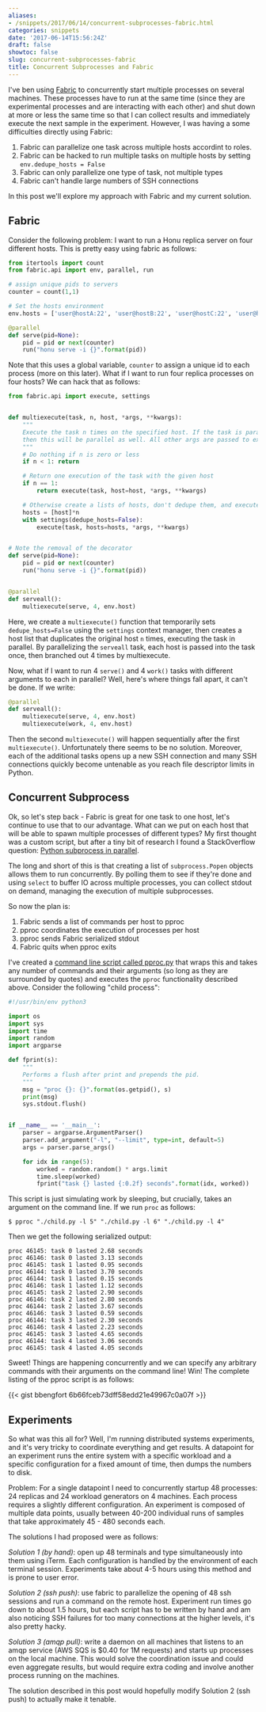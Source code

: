 ```yaml
---
aliases:
- /snippets/2017/06/14/concurrent-subprocesses-fabric.html
categories: snippets
date: '2017-06-14T15:56:24Z'
draft: false
showtoc: false
slug: concurrent-subprocesses-fabric
title: Concurrent Subprocesses and Fabric
---
```


I've ben using [Fabric](http://docs.fabfile.org/) to concurrently start multiple processes on several machines. These processes have to run at the same time (since they are experimental processes and are interacting with each other) and shut down at more or less the same time so that I can collect results and immediately execute the next sample in the experiment. However, I was having a some difficulties directly using Fabric:

1. Fabric can parallelize one task across multiple hosts accordint to roles.
2. Fabric can be hacked to run multiple tasks on multiple hosts by setting `env.dedupe_hosts = False`
3. Fabric can only parallelize one type of task, not multiple types
4. Fabric can't handle large numbers of SSH connections

In this post we'll explore my approach with Fabric and my current solution.

## Fabric

Consider the following problem: I want to run a Honu replica server on four different hosts. This is pretty easy using fabric as follows:

```python
from itertools import count
from fabric.api import env, parallel, run

# assign unique pids to servers
counter = count(1,1)

# Set the hosts environment
env.hosts = ['user@hostA:22', 'user@hostB:22', 'user@hostC:22', 'user@hostD:22']

@parallel
def serve(pid=None):
    pid = pid or next(counter)
    run("honu serve -i {}".format(pid))
```

Note that this uses a global variable, `counter` to assign a unique id to each process (more on this later). What if I want to run four replica processes on four hosts? We can hack that as follows:

```python
from fabric.api import execute, settings


def multiexecute(task, n, host, *args, **kwargs):
    """
    Execute the task n times on the specified host. If the task is parallel
    then this will be parallel as well. All other args are passed to execute.
    """
    # Do nothing if n is zero or less
    if n < 1: return

    # Return one execution of the task with the given host
    if n == 1:
        return execute(task, host=host, *args, **kwargs)

    # Otherwise create a lists of hosts, don't dedupe them, and execute
    hosts = [host]*n
    with settings(dedupe_hosts=False):
        execute(task, hosts=hosts, *args, **kwargs)


# Note the removal of the decorator
def serve(pid=None):
    pid = pid or next(counter)
    run("honu serve -i {}".format(pid))


@parallel
def serveall():
    multiexecute(serve, 4, env.host)
```

Here, we create a `multiexecute()` function that temporarily sets `dedupe_hosts=False` using the `settings` context manager, then creates a host list that duplicates the original host `n` times, executing the task in parallel. By parallelizing the `serveall` task, each host is passed into the task once, then branched out 4 times by multiexecute.

Now, what if I want to run 4 `serve()` and 4 `work()` tasks with different arguments to each in parallel? Well, here's where things fall apart, it can't be done. If we write:

```python
@parallel
def serveall():
    multiexecute(serve, 4, env.host)
    multiexecute(work, 4, env.host)
```

Then the second `multiexecute()` will happen sequentially after the first `multiexecute()`. Unfortunately there seems to be no solution. Moreover, each of the additional tasks opens up a new SSH connection and many SSH connections quickly become untenable as you reach file descriptor limits in Python.

## Concurrent Subprocess

Ok, so let's step back - Fabric is great for one task to one host, let's continue to use that to our advantage. What can we put on each host that will be able to spawn multiple processes of different types? My first thought was a custom script, but after a tiny bit of research I found a StackOverflow question: [Python subprocess in parallel](https://stackoverflow.com/questions/9743838/python-subprocess-in-parallel).

The long and short of this is that creating a list of `subprocess.Popen` objects allows them to run concurrently. By polling them to see if they're done and using `select` to buffer IO across multiple processes, you can collect stdout on demand, managing the execution of multiple subprocesses.

So now the plan is:

1. Fabric sends a list of commands per host to pproc
2. pproc coordinates the execution of processes per host
3. pproc sends Fabric serialized stdout
4. Fabric quits when pproc exits

I've created a [command line script called pproc.py](https://gist.github.com/bbengfort/6b66fceb73dff58edd21e49967c0a07f) that wraps this and takes any number of commands and their arguments (so long as they are surrounded by quotes) and executes the `pproc` functionality described above. Consider the following "child process":

```python
#!/usr/bin/env python3

import os
import sys
import time
import random
import argparse

def fprint(s):
    """
    Performs a flush after print and prepends the pid.
    """
    msg = "proc {}: {}".format(os.getpid(), s)
    print(msg)
    sys.stdout.flush()


if __name__ == '__main__':
    parser = argparse.ArgumentParser()
    parser.add_argument("-l", "--limit", type=int, default=5)
    args = parser.parse_args()

    for idx in range(5):
        worked = random.random() * args.limit
        time.sleep(worked)
        fprint("task {} lasted {:0.2f} seconds".format(idx, worked))

```

This script is just simulating work by sleeping, but crucially, takes an argument on the command line. If we run `proc` as follows:

```
$ pproc "./child.py -l 5" "./child.py -l 6" "./child.py -l 4"
```

Then we get the following serialized output:

```
proc 46145: task 0 lasted 2.68 seconds
proc 46146: task 0 lasted 3.13 seconds
proc 46145: task 1 lasted 0.95 seconds
proc 46144: task 0 lasted 3.70 seconds
proc 46144: task 1 lasted 0.15 seconds
proc 46146: task 1 lasted 1.12 seconds
proc 46145: task 2 lasted 2.90 seconds
proc 46146: task 2 lasted 2.80 seconds
proc 46144: task 2 lasted 3.67 seconds
proc 46146: task 3 lasted 0.59 seconds
proc 46144: task 3 lasted 2.30 seconds
proc 46146: task 4 lasted 2.23 seconds
proc 46145: task 3 lasted 4.65 seconds
proc 46144: task 4 lasted 3.06 seconds
proc 46145: task 4 lasted 4.05 seconds
```

Sweet! Things are happening concurrently and we can specify any arbitrary commands with their arguments on the command line! Win! The complete listing of the pproc script is as follows:

{{< gist bbengfort 6b66fceb73dff58edd21e49967c0a07f >}}

## Experiments

So what was this all for? Well, I'm running distributed systems experiments, and it's very tricky to coordinate everything and get results. A datapoint for an experiment runs the entire system with a specific workload and a specific configuration for a fixed amount of time, then dumps the numbers to disk.

Problem: For a single datapoint I need to concurrently startup 48 processes: 24 replicas and 24 workload generators on 4 machines. Each process requires a slightly different configuration. An experiment is composed of multiple data points, usually between 40-200 individual runs of samples that take approximately 45 - 480 seconds each.

The solutions I had proposed were as follows:

_Solution 1 (by hand)_: open up 48 terminals and type simultaneously into them using iTerm. Each configuration is handled by the environment of each terminal session. Experiments take about 4-5 hours using this method and is prone to user error.

_Solution 2 (ssh push)_: use fabric to parallelize the opening of 48 ssh sessions and run a command on the remote host. Experiment run times go down to about 1.5 hours, but each script has to be written by hand and am also noticing SSH failures for too many connections at the higher levels, it's also pretty hacky.

_Solution 3 (amqp pull)_: write a daemon on all machines that listens to an amqp service (AWS SQS is $0.40 for 1M requests) and starts up processes on the local machine. This would solve the coordination issue and could even aggregate results, but would require extra coding and involve another process running on the machines.

The solution described in this post would hopefully modify Solution 2 (ssh push) to actually make it tenable.
